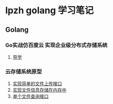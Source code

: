 #   lpzh golang 学习笔记

## Golang

### Go实战仿百度云 实现企业级分布式存储系统

1. [导学](https://github.com/lpzhi/goStudyBlog/blob/master/golang/2019-11-26-%E8%AF%BE%E7%A8%8B%E5%AF%BC%E5%AD%A6.md)


### 云存储系统原型
1. [实现简单的文件上传接口](https://github.com/lpzhi/goStudyBlog/blob/master/golang/systemBase/2019-11-28-go%E5%AE%9E%E7%8E%B0%E7%AE%80%E5%8D%95%E7%9A%84%E6%96%87%E4%BB%B6%E4%B8%8A%E4%BC%A0%E6%8E%A5%E5%8F%A3.md)
2. [实现文件信息存储在内存中](https://github.com/lpzhi/goStudyBlog/blob/master/golang/systemBase/2019-12-05-go%20%E5%AE%9E%E7%8E%B0%E6%96%87%E4%BB%B6%E4%BF%A1%E6%81%AF%E4%BF%9D%E5%AD%98%E5%9C%A8%E7%BB%93%E6%9E%84%E4%BD%93%E4%B8%AD.md)
3. [单个文件查询接口](https://github.com/lpzhi/goStudyBlog/blob/master/golang/systemBase/2019-12-11-%E6%96%87%E4%BB%B6%E6%9F%A5%E8%AF%A2%E6%8E%A5%E5%8F%A3.md)
